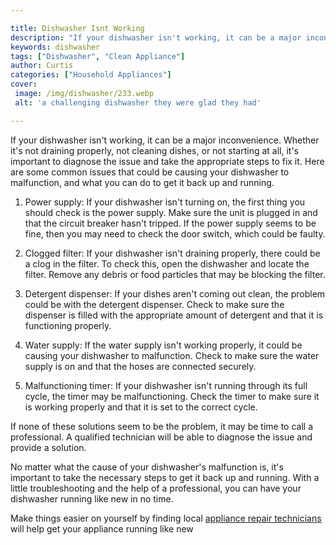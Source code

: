 ```yaml
---

title: Dishwasher Isnt Working
description: "If your dishwasher isn't working, it can be a major inconvenience. Whether it's not draining properly, not cleaning dishes, or not...lets find out"
keywords: dishwasher
tags: ["Dishwasher", "Clean Appliance"]
author: Curtis
categories: ["Household Appliances"]
cover: 
 image: /img/dishwasher/233.webp
 alt: 'a challenging dishwasher they were glad they had'

---
```


If your dishwasher isn't working, it can be a major inconvenience. Whether it's not draining properly, not cleaning dishes, or not starting at all, it's important to diagnose the issue and take the appropriate steps to fix it. Here are some common issues that could be causing your dishwasher to malfunction, and what you can do to get it back up and running.

1. Power supply: If your dishwasher isn't turning on, the first thing you should check is the power supply. Make sure the unit is plugged in and that the circuit breaker hasn't tripped. If the power supply seems to be fine, then you may need to check the door switch, which could be faulty.

2. Clogged filter: If your dishwasher isn't draining properly, there could be a clog in the filter. To check this, open the dishwasher and locate the filter. Remove any debris or food particles that may be blocking the filter.

3. Detergent dispenser: If your dishes aren't coming out clean, the problem could be with the detergent dispenser. Check to make sure the dispenser is filled with the appropriate amount of detergent and that it is functioning properly.

4. Water supply: If the water supply isn't working properly, it could be causing your dishwasher to malfunction. Check to make sure the water supply is on and that the hoses are connected securely.

5. Malfunctioning timer: If your dishwasher isn't running through its full cycle, the timer may be malfunctioning. Check the timer to make sure it is working properly and that it is set to the correct cycle.

If none of these solutions seem to be the problem, it may be time to call a professional. A qualified technician will be able to diagnose the issue and provide a solution.

No matter what the cause of your dishwasher's malfunction is, it's important to take the necessary steps to get it back up and running. With a little troubleshooting and the help of a professional, you can have your dishwasher running like new in no time.

Make things easier on yourself by finding local <a href="/pages/appliance-repair-technicians/">appliance repair technicians</a> will help get your appliance running like new